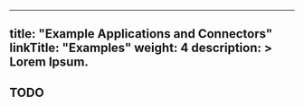 
---
title: "Example Applications and Connectors"
linkTitle: "Examples"
weight: 4
description: >
  Lorem Ipsum.
---


## TODO
